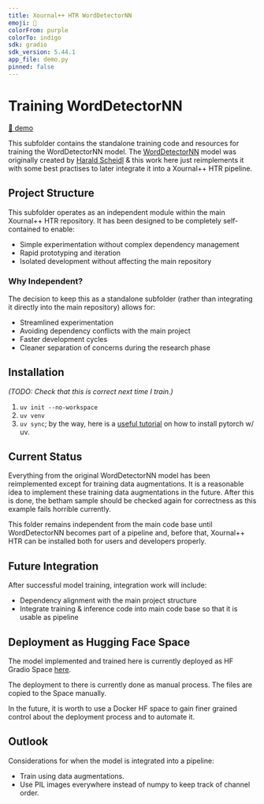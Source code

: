 ```yaml
---
title: Xournal++ HTR WordDetectorNN
emoji: 📄
colorFrom: purple
colorTo: indigo
sdk: gradio
sdk_version: 5.44.1
app_file: demo.py
pinned: false
---
```


# Training WordDetectorNN

[🤗 demo](https://huggingface.co/spaces/PellelNitram/xournalpp_htr_WordDetectorNN)

This subfolder contains the standalone training code and resources for training the WordDetectorNN model.
The [WordDetectorNN](https://github.com/githubharald/WordDetectorNN) model was originally created by
[Harald Scheidl](https://github.com/githubharald/WordDetectorNN) & this work here just reimplements it
with some best practises to later integrate it into a Xournal++ HTR pipeline.

## Project Structure

This subfolder operates as an independent module within the main Xournal++ HTR repository. It has been designed to be completely self-contained to enable:

- Simple experimentation without complex dependency management
- Rapid prototyping and iteration
- Isolated development without affecting the main repository

### Why Independent?

The decision to keep this as a standalone subfolder (rather than integrating it directly into the main repository) allows for:

- Streamlined experimentation
- Avoiding dependency conflicts with the main project
- Faster development cycles
- Cleaner separation of concerns during the research phase

## Installation

*(TODO: Check that this is correct next time I train.)*

1. `uv init --no-workspace`
2. `uv venv`
3. `uv sync`; by the way, here is a [useful tutorial](https://docs.astral.sh/uv/guides/integration/pytorch/#installing-pytorch) on how to install pytorch w/ uv.

## Current Status

Everything from the original WordDetectorNN model has been reimplemented except for training data augmentations.
It is a reasonable idea to implement these training data augmentations in the future. After this is done, the
betham sample should be checked again for correctness as this example fails horrible currently.

This folder remains independent from the main code base until WordDetectorNN becomes part of a pipeline and, before
that, Xournal++ HTR can be installed both for users and developers properly.

## Future Integration

After successful model training, integration work will include:

- Dependency alignment with the main project structure
- Integrate training & inference code into main code base so that it is usable as pipeline

## Deployment as Hugging Face Space

The model implemented and trained here is currently deployed as HF Gradio Space [here](https://huggingface.co/spaces/PellelNitram/xournalpp_htr_WordDetectorNN).

The deployment to there is currently done as manual process. The files are copied to the Space manually.

In the future, it is worth to use a Docker HF space to gain
finer grained control about the deployment process and to automate it.

## Outlook

Considerations for when the model is integrated into a pipeline:

- Train using data augmentations.
- Use PIL images everywhere instead of numpy to keep track of channel order.